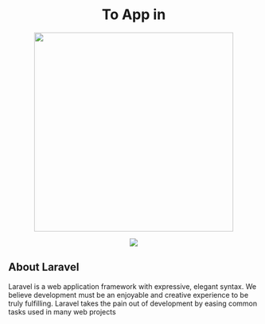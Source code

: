 <center> <h1> To App in </h1> </center> 
<p align="center"><img src="https://res.cloudinary.com/dtfbvvkyp/image/upload/v1566331377/laravel-logolockup-cmyk-red.svg" width="400"></p>

<p align = "center"><img src = "https://uc70f42e369c93ff05e5d843c88d.previews.dropboxusercontent.com/p/thumb/AAmo-wztfjKleupHSX3hDogxP6clTcq3hma-Hf4yEzCjVRQ_A9aP6dEfvyiyHev-y_499INDMNymb4CU9fGM-dv9HFWD7ehFjLbRfcfwQMHTInpfY5xg1SvAXAlOHHjJ87F-PeNWsuFzolFf26kPjhq0seSwiqFnbV4SlI7cwdsFi8QAhtkqmUHx2OdeVHtQyEU3jpY7S7RpwWF8rzIWInjoss62UR_ALpBfB3rJS_GN6EOvtoV32_KceGxOblveBIIRR-sjVcwbGq-1_Z1tktJ_M45G8vaAqZ-Bd6D35pYM-EEwWn0sJGKfZ0A4UuoRiIPfVS8irYq5blm5scprgx6ZZwavsjDlRIOHcTegp38jw0qsanHx9Z35PBpj1OmjRgMoPXPCUk3lFTyiX5iDVUd6/p.png?fv_content=true&size_mode=5"></p>

## About Laravel

Laravel is a web application framework with expressive, elegant syntax. We believe development must be an enjoyable and creative experience to be truly fulfilling. Laravel takes the pain out of development by easing common tasks used in many web projects
